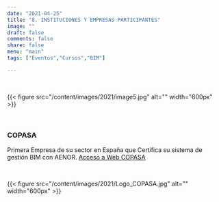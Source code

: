 ```yaml
---
date: "2021-04-25"
title: "8. INSTITUCIONES Y EMPRESAS PARTICIPANTES"
image: ""
draft: false
comments: false
share: false
menu: "main"
tags: ["Eventos","Cursos","BIM"]

---
```


&nbsp;

{{< figure src="/content/images/2021/image5.jpg" alt="" width="600px" >}}

&nbsp;

### COPASA
Primera Empresa de su sector en España que Certifica su sistema de gestión BIM con AENOR.
[Acceso a Web COPASA](http://www.copasagroup.com/es/inicio/)

&nbsp;

{{< figure src="/content/images/2021/Logo_COPASA.jpg" alt="" width="600px" >}}

&nbsp;
